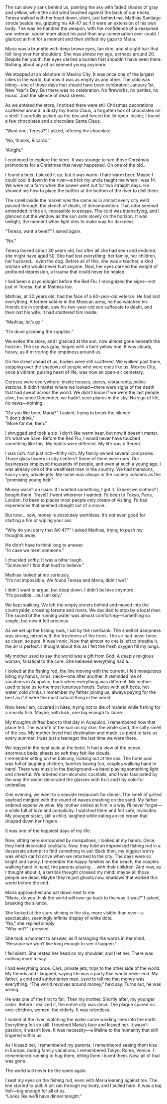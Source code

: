 The sun slowly sank behind us, painting the sky with faded shades of gray and yellow, while the cold wind brushed against the back of our necks. Teresa walked with her head down, silent, just behind me. Mathias Santiago strode beside me, gripping his AK-47 as if it were an extension of his own body. The way he handled the weapon, with the confidence of a seasoned war veteran, spoke more about his past than any conversation ever could. I glanced at him for a moment and then shifted my gaze to Maria.

Maria was a brunette with deep brown eyes, tan skin, and straight hair that fell long over her shoulders. She was almost my age, perhaps around 20. Despite her youth, her eyes carried a burden that shouldn’t have been there. Nothing about any of us seemed young anymore.

We stopped at an old store in Mexico City. It was once one of the largest cities in the world, but now it was as empty as any other. The cold was biting—one of those days that should have been celebrated: January 1st, New Year's Day. But there was no celebration. No fireworks, no parties, no music. Just the silence of dead streets.

As we entered the store, I noticed there were still Christmas decorations scattered around: a dusty toy Santa Claus, a forgotten box of chocolates on a shelf. I carefully picked up the box and forced the lid open. Inside, I found a few chocolates and a chocolate Santa Claus.

“Want one, Teresa?” I asked, offering the chocolate.

“No, thanks, Ricardo.”

“Alright.”

I continued to explore the store. It was strange to see those Christmas promotions for a Christmas that never happened. On one of the old...

 I found a beer. I picked it up, but it was warm. I hate warm beer. Maybe I could cool it down in the river—a trick my uncle taught me when I was 14. We were on a farm when the power went out for two straight days. He showed me how to place the bottles at the bottom of the river to chill them.

The smell inside the market was the same as in almost every city we’d passed through: the stench of death, of decomposition. That odor seemed embedded in the air, impossible to escape. The cold was intensifying, and I glanced out the window as the sun sank slowly on the horizon. It was twilight, the moment when light dies to make way for darkness.

“Teresa, want a beer?” I asked again.

“No.”

Teresa looked about 30 years old, but after all she had seen and endured, she might have aged 50. She had lost everything: her family, her children, her husband... even the dog. Before all of this, she was a teacher, a kind woman who would never hurt anyone. Now, her eyes carried the weight of profound depression, a trauma that could never be healed.

I had been a psychologist before the Red Flu. I recognized the signs—not just in Teresa, but in Mathias too.

Mathias, at 30 years old, had the face of a 60-year-old veteran. He had lost everything. A former soldier in the Mexican army, he had watched his friends die in combat, saw his two-year-old son suffocate to death, and then lost his wife. It had shattered him inside.

“Mathias, let’s go.”

“I’m done grabbing the supplies.”

We exited the store, and I glanced at the sun, now almost gone beneath the horizon. The sky was gray, tinged with a faint yellow hue. It was cloudy, heavy, as if mirroring the emptiness around us.

On the street ahead of us, bodies were still scattered. We walked past them, stepping over the shadows of people who were once like us. Mexico City, once a vibrant, pulsing heart of life, was now an open-air cemetery.

Corpses were everywhere: inside houses, stores, restaurants, police stations. It didn’t matter where we looked—there were signs of the death that had swept across the world. We didn’t know if we were the last people alive, but since December, we hadn’t seen planes in the sky. No sign of life, no news—nothing. 

"Do you like beer, Maria?" I asked, trying to break the silence.  
"I don't drink."  
"More for me, then."

I shrugged and took a sip. I don’t like warm beer, but now it doesn’t matter. It’s what we have. Before the Red Flu, I would never have touched something like this. My habits were different. My life was different.

I was rich. Not just rich—filthy rich. My family owned several companies. Those glass towers in city centers? Some of them were ours. Our businesses employed thousands of people, and even at such a young age, I was already one of the wealthiest men in the country. We had mansions, luxury cars, private jets. My name was always in the society columns as the "promising young heir."

Money wasn’t an issue. If I wanted something, I got it. Expensive clothes? I bought them. Travel? I went wherever I wanted. I’d been to Tokyo, Paris, London. I’d been to places most people only dream of visiting. I’d had experiences that seemed straight out of a movie.

But now… now, money is absolutely worthless. It’s not even good for starting a fire or wiping your ass.

"Why do you carry that AK-47?" I asked Mathias, trying to push my thoughts away.

He didn’t have to think long to answer.  
"In case we meet someone."

I chuckled softly. It was a bitter laugh.  
"Someone? I find that hard to believe."

Mathias looked at me seriously.  
"It’s not impossible. We found Teresa and Maria, didn’t we?"

I didn’t want to argue, but deep down, I didn’t believe anymore.  
"It’s possible... but unlikely."

We kept walking. We left the empty streets behind and moved into the countryside, crossing forests and rivers. We decided to stop by a local river. The sound of the running water was almost comforting—something so simple, but now it felt precious.

As we set up the fishing rods, I sat by the riverbank. The smell of dampness was strong, mixed with the freshness of the trees. The air had never been so clean, so pure. It was ironic. Now that almost no one is left to breathe it, the air is perfect. I thought about this as I felt the fresh oxygen fill my lungs.

My mother used to say the world was a gift from God. A deeply religious woman, fanatical to the core. She believed everything had a... 

I looked at the fishing rod, the line moving with the current. I felt mosquitoes biting my hands, arms, neck—one after another. It reminded me of vacations in Acapulco, back when everything was different. My mother used to take us to the most luxurious hotels. Suites with soft beds, hot water, cold drinks. I remember my father joining us, always paying for the best as if it were the most natural thing in the world.

Now here I am, covered in bites, trying not to die of malaria while fishing for a measly fish. Maybe, with luck, one big enough to share.

My thoughts drifted back to that day in Acapulco. I remembered how that place felt. The warmth of the sun on my skin, the white sand, the salty smell of the sea. My mother loved that destination and made it a point to take us every summer. I was just a teenager the last time we were there.

We stayed in the best suite at the hotel. It had a view of the ocean, enormous beds, sheets so soft they felt like clouds.  
I remember sitting on the balcony, looking out at the sea. The hotel pool was full of laughing children, families having fun, couples walking hand in hand. There was music in the background—a band playing something light and cheerful. We ordered non-alcoholic cocktails, and I was fascinated by the way the waiter decorated the glasses with fruit and tiny colorful umbrellas.

One evening, we went to a seaside restaurant for dinner. The smell of grilled seafood mingled with the sound of waves crashing on the sand. My father ordered expensive wine. My mother smiled at him in a way I’ll never forget—a smile full of love and complicity. I watched them and felt safe, invincible. My younger sister, still a child, laughed while eating an ice cream that dripped down her fingers.

It was one of the happiest days of my life.

Now, sitting here surrounded by mosquitoes, I looked at my hands. Once, they held decorated cocktails. Now, they hold an improvised fishing rod in a desperate attempt to find something to eat. Back then, my biggest worry was which car I’d drive when we returned to the city. The days were so bright and sunny. I remember the happy families on the beach, the couples walking hand in hand, the parents playing... .with their children. And now, as I thought about it, a terrible thought crossed my mind: maybe all those people are dead. Maybe they’re just ghosts now, shadows that walked this world before the end.

Maria approached and sat down next to me.  
“Maria, do you think the world will ever go back to the way it was?” I asked, breaking the silence.

She looked at the stars shining in the sky, more visible than ever—a spectacular, seemingly infinite display of white dots.  
“No,” she replied simply.  
“Why not?” I pressed.

She took a moment to answer, as if arranging the words in her mind.  
“Because we won’t live long enough to see it happen.”

I fell silent. She rested her head on my shoulder, and I let her. There was nothing more to say.

I had everything once. Cars, private jets, trips to the other side of the world. My friends and I laughed, saying life was a party that would never end. My father, a cold and authoritarian man, used to tell me that money was everything. “The world revolves around money,” he’d say. Turns out, he was wrong.

He was one of the first to fall. Then my mother. Shortly after, my younger sister. Before I realized it, the entire city was dead. The plague spared no one: children, women, the elderly. It was relentless.

I looked at the river, watching the water carve winding lines into the earth. Everything felt so still. I touched Maria’s face and kissed her. It wasn’t passion, it wasn’t love. It was necessity—a lifeline to the humanity that still lingered within us.

As I kissed her, I remembered my parents. I remembered seeing them kiss in Europe, during family vacations. I remembered Tokyo, Rome, Venice. I remembered running to hug them, telling them I loved them. Now, all of that was gone.

The world will never be the same again.

I kept my eyes on the fishing rod, even with Maria leaning against me. The line started to pull. A jolt ran through my body, and I pulled hard. It was a big fish—big enough for all of us.  
“Looks like we’ll have dinner tonight.”